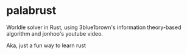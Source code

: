 # palabrust
Worldle solver in Rust, using 3blue1brown's information theory-based algorithm and jonhoo's youtube video.

Aka, just a fun way to learn rust
